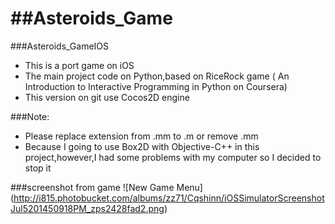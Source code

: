 ##Asteroids_Game
==============

###Asteroids_GameIOS
- This is a port game on iOS
- The main project code on Python,based on RiceRock game ( An Introduction to Interactive Programming in Python  on Coursera)
- This version on git use Cocos2D engine 

###Note:
- Please replace extension from .mm to .m or remove .mm 
- Because I going to use Box2D with Objective-C++ in this project,however,I had some problems with my computer so I decided to stop it

###screenshot from game
![New Game Menu]
(http://i815.photobucket.com/albums/zz71/Cqshinn/iOSSimulatorScreenshotJul5201450918PM_zps2428fad2.png)




